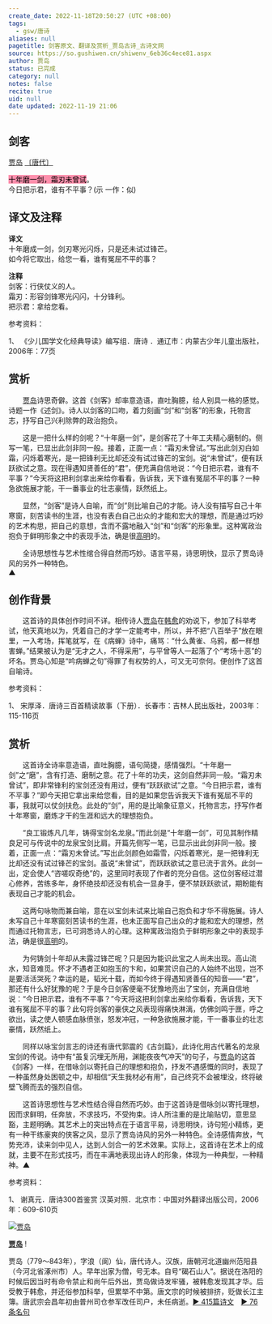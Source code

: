 ```yaml
---
create_date: 2022-11-18T20:50:27 (UTC +08:00)
tags:
  - gsw/唐诗
aliases: null
pagetitle: 剑客原文、翻译及赏析_贾岛古诗_古诗文网
source: https://so.gushiwen.cn/shiwenv_6eb36c4ece81.aspx
author: 贾岛
status: 已完成
category: null
notes: false
recite: true
uid: null
date updated: 2022-11-19 21:06
---
```


## 剑客

[贾岛](https://so.gushiwen.cn/authorv_568070f3fde8.aspx) [〔唐代〕](https://so.gushiwen.cn/shiwens/default.aspx?cstr=%e5%94%90%e4%bb%a3)

<mark style="background: #FF5582A6;">十年磨一剑，霜刃未曾试</mark>。\
今日把示君，谁有不平事？(示 一作：似)

## 译文及注释

**译文**\
十年磨成一剑，剑刃寒光闪烁，只是还未试过锋芒。\
如今将它取出，给您一看，谁有冤屈不平的事？

**注释**\
剑客：行侠仗义的人。\
霜刃：形容剑锋寒光闪闪，十分锋利。\
把示君：拿给您看。

参考资料：

1、 《少儿国学文化经典导读》编写组．唐诗 ．通辽市：内蒙古少年儿童出版社，2006年：77页

## 赏析

　　[贾岛](https://so.gushiwen.cn/authorv_568070f3fde8.aspx)诗思奇僻。这首《剑客》却率意造语，直吐胸臆，给人别具一格的感觉。诗题一作《述剑》。诗人以剑客的口吻，着力刻画“剑”和“剑客”的形象，托物言志，抒写自己兴利除弊的政治抱负。

　　这是一把什么样的剑呢？“十年磨一剑”，是剑客花了十年工夫精心磨制的。侧写一笔，已显出此剑非同一般。接着，正面一点：“霜刃未曾试。”写出此剑刃白如霜，闪烁着寒光，是一把锋利无比却还没有试过锋芒的宝剑。说“未曾试”，便有跃跃欲试之意。现在得遇知贤善任的“君”，便充满自信地说：“今日把示君，谁有不平事？”今天将这把利剑拿出来给你看看，告诉我，天下谁有冤屈不平的事？一种急欲施展才能，干一番事业的壮志豪情，跃然纸上。

　　显然，“剑客”是诗人自喻，而“剑”则比喻自己的才能。诗人没有描写自己十年寒窗，刻苦读书的生涯，也没有表白自己出众的才能和宏大的理想，而是通过巧妙的艺术构思，把自己的意想，含而不露地融入“剑”和“剑客”的形象里。这种寓政治抱负于鲜明形象之中的表现手法，确是很[高明](https://so.gushiwen.cn/authorv_244b13feafc9.aspx)的。

　　全诗思想性与艺术性绾合得自然而巧妙。语言平易，诗思明快，显示了贾岛诗风的另外一种特色。\
▲

## 创作背景

　　这首诗的具体创作时间不详。相传诗人[贾岛](https://so.gushiwen.cn/authorv_568070f3fde8.aspx)在[韩愈](https://so.gushiwen.cn/authorv_1abe13750637.aspx)的劝说下，参加了科举考试，他天真地以为，凭着自己的才学一定能考中，所以，并不把“八百举子”放在眼里，一入考场，挥笔就写，在《病蝉》诗中，痛骂：“什么黄雀、乌鸦，都一样想害蝉。”结果被认为是“无才之人，不得采用”，与平曾等人一起落了个“考场十恶”的坏名。贾岛心知是“吟病蝉之句”得罪了有权势的人，可又无可奈何。便创作了这首自喻诗。

参考资料：

1、 宋厚泽．唐诗三百首精读故事（下册）．长春市：吉林人民出版社，2003年：115-116页

## 赏析

　　这首诗全诗率意造语，直吐胸臆，语句简捷，感情强烈。“十年磨一剑”之“磨”，含有打造、磨制之意。花了十年的功夫，这剑自然非同一般。“霜刃未曾试”，即非常锋利的宝剑还没有用过，便有“跃跃欲试”之意。“今日把示君，谁有不平事？”即今天把它拿出来给您看，目的是如果您告诉我天下谁有冤屈不平的事，我就可以仗剑扶危。此处的“剑”，用的是比喻象征意义，托物言志，抒写作者十年寒窗，磨炼才干的生涯和远大的理想抱负。

　　“良工锻炼凡几年，铸得宝剑名龙泉。”而此剑是“十年磨一剑”，可见其制作精良足可与传说中的龙泉宝剑比肩。开篇先侧写一笔，已显示出此剑非同一般。接着，正面一点：“霜刃未曾试。”写出此剑颜色如霜雪，闪烁着寒光，是一把锋利无比却还没有试过锋芒的宝剑。虽说“未曾试”，而跃跃欲试之意已流于言外。此剑一出，定会使人“咨嗟叹奇绝”的，这里同时表现了作者的充分自信。这位剑客经过潜心修养，苦练多年，身怀绝技却还没有机会一显身手，便不禁跃跃欲试，期盼能有表现自己才能的机会。

　　这两句咏物而兼自喻，意在以宝剑未试来比喻自己抱负和才华不得施展。诗人未写自己十年寒窗刻苦读书的生涯，也未正面写自己出众的才能和宏大的理想，然而通过托物言志，已可洞悉诗人的心理。这种寓政治抱负于鲜明形象之中的表现手法，确是很[高明](https://so.gushiwen.cn/authorv_244b13feafc9.aspx)的。

　　为何铸剑十年却从未露过锋芒呢？只是因为能识此宝之人尚未出现。高山流水，知音难觅。怀才不遇者正如抱玉的卞和，如果赏识自己的人始终不出现，岂不是要活活哭死？幸运的是，韬光十载，而如今终于得遇知贤善任的知音——“君”，那还有什么好犹豫的呢？于是今日剑客便毫不犹豫地亮出了宝剑，充满自信地说：“今日把示君，谁有不平事？”今天将这把利剑拿出来给你看看，告诉我，天下谁有冤屈不平的事？此句将剑客的豪侠之风表现得痛快淋漓，仿佛剑鸣于匣，呼之欲出，读之使人顿感血脉偾张，怒发冲冠，一种急欲施展才能，干一番事业的壮志豪情，跃然纸上。

　　同样以咏宝剑言志的诗还有唐代郭震的《古剑篇》，此诗化用古代著名的龙泉宝剑的传说。诗中有“虽复沉埋无所用，渊能夜夜气冲天”的句子，与[贾岛](https://so.gushiwen.cn/authorv_568070f3fde8.aspx)的这首《剑客》一样，在借咏剑以寄托自己的理想和抱负，抒发不遇感慨的同时，表现了一种虽然身处困顿之中，却相信“天生我材必有用”，自己终究不会被埋没，终将破壁飞腾而去的强烈自信。

　　这首诗思想性与艺术性结合得自然而巧妙。由于这首诗是借咏剑以寄托理想，因而求鲜明，任奔放，不求技巧，不受拘束。诗人所注重的是比喻贴切，意思显豁，主题明确。其艺术上的突出特点在于语言平易，诗思明快，诗句短小精练，更有一种干练豪爽的侠客之风，显示了贾岛诗风的另外一种特色。全诗感情奔放，气势充沛，读来剑中见人，达到人剑合一的艺术效果。实际上，这首诗在艺术上的成就，主要不在形式技巧，而在丰满地表现出诗人的形象，体现为一种典型，一种精神。▲

参考资料：

1、 谢真元．唐诗300首鉴赏 汉英对照．北京市：中国对外翻译出版公司，2006年：609-610页

[![贾岛](https://song.gushiwen.cn/authorImg/jiadao.jpg)](https://so.gushiwen.cn/authorv_568070f3fde8.aspx)

[**贾岛**](https://so.gushiwen.cn/authorv_568070f3fde8.aspx) !

贾岛（779～843年），字浪（阆）仙，唐代诗人。汉族，唐朝河北道幽州范阳县（今河北省涿州市）人。早年出家为僧，号无本。自号“碣石山人”。据说在洛阳的时候后因当时有命令禁止和尚午后外出，贾岛做诗发牢骚，被韩愈发现其才华。后受教于韩愈，并还俗参加科举，但累举不中第。唐文宗的时候被排挤，贬做长江主簿。唐武宗会昌年初由普州司仓参军改任司户，未任病逝。[► 415篇诗文](https://so.gushiwen.cn/shiwens/default.aspx?astr=%e8%b4%be%e5%b2%9b)　[► 76条名句](https://so.gushiwen.cn/mingjus/default.aspx?astr=%e8%b4%be%e5%b2%9b)
